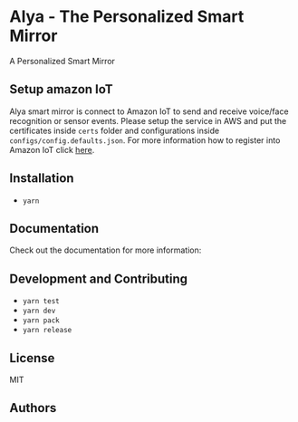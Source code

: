 # Alya - The Personalized Smart Mirror

A Personalized Smart Mirror


## Setup amazon IoT
Alya smart mirror is connect to Amazon IoT to send and receive voice/face recognition or sensor events. Please setup the service in AWS and put the certificates inside `certs` folder and configurations inside `configs/config.defaults.json`.
For more information how to register into Amazon IoT click [here](https://github.com/alya-mirror/asm-youtube-addon-skill/blob/master/documentation/awsIOT.md).
## Installation

- `yarn`

## Documentation
Check out the documentation for more information:

## Development and Contributing

- `yarn test`
- `yarn dev`
- `yarn pack`
- `yarn release`

## License
MIT

## Authors

